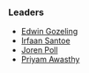 ### Leaders

* [Edwin Gozeling](mailto:edwin.gozeling@owasp.org)
* [Irfaan Santoe](mailto:irfaan.santoe@owasp.org)
* [Joren Poll](mailto:joren.poll@owasp.org)
* [Priyam Awasthy](mailto:priyam.awasthy@owasp.org)
